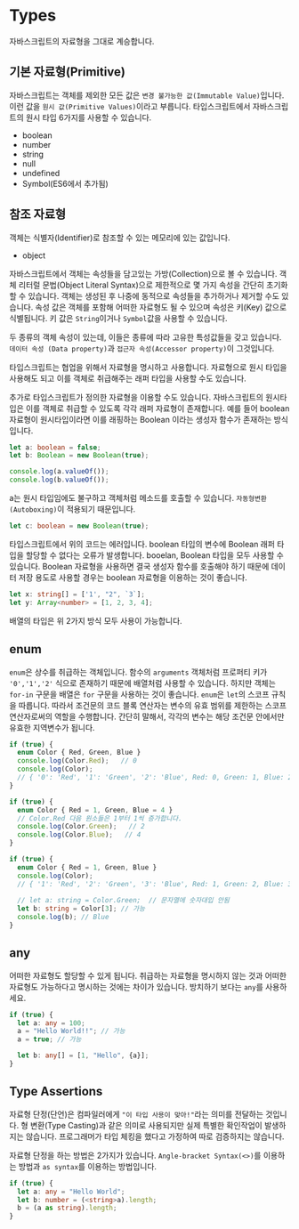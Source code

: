 # Types

자바스크립트의 자료형을 그대로 계승합니다. 

## 기본 자료형(Primitive)

자바스크립트는 객체를 제외한 모든 값은 `변경 불가능한 값(Immutable Value)`입니다. 이런 값을 `원시 값(Primitive Values)`이라고 부릅니다. 타입스크립트에서 자바스크립트의 원시 타입 6가지를 사용할 수 있습니다.

* boolean
* number
* string
* null
* undefined
* Symbol(ES6에서 추가됨)

## 참조 자료형

객체는 식별자(Identifier)로 참조할 수 있는 메모리에 있는 값입니다. 

* object

자바스크립트에서 객체는 속성들을 담고있는 가방(Collection)으로 볼 수 있습니다. 객체 리터럴 문법(Object Literal Syntax)으로 제한적으로 몇 가지 속성을 간단히 초기화할 수 있습니다. 객체는 생성된 후 나중에 동적으로 속성들을 추가하거나 제거할 수도 있습니다. 속성 값은 객체를 포함해 어떠한 자료형도 될 수 있으며 속성은 키(Key) 값으로 식별됩니다. 키 값은 `String`이거나 `Symbol`값을 사용할 수 있습니다.

두 종류의 객체 속성이 있는데, 이들은 종류에 따라 고유한 특성값들을 갖고 있습니다. `데이터 속성 (Data property)`과 `접근자 속성(Accessor property)`이 그것입니다.

타입스크립트는 협업을 위해서 자료형을 명시하고 사용합니다. 자료형으로 원시 타입을 사용해도 되고 이를 객체로 취급해주는 래퍼 타입을 사용할 수도 있습니다.

추가로 타입스크립트가 정의한 자료형을 이용할 수도 있습니다. 자바스크립트의 원시타입은 이를 객체로 취급할 수 있도록 각각 래퍼 자료형이 존재합니다. 예를 들어 boolean 자료형이 원시타입이라면 이를 래핑하는 Boolean 이라는 생성자 함수가 존재하는 방식입니다.

```TypeScript
let a: boolean = false;
let b: Boolean = new Boolean(true);

console.log(a.valueOf());
console.log(b.valueOf());
```

a는 원시 타입임에도 불구하고 객체처럼 메소드를 호출할 수 있습니다. `자동형변환(Autoboxing)`이 적용되기 때문입니다.

```TypeScript
let c: boolean = new Boolean(true);
```

타입스크립트에서 위의 코드는 에러입니다. boolean 타입의 변수에 Boolean 래퍼 타입을 할당할 수 없다는 오류가 발생합니다. booelan, Boolean 타입을 모두 사용할 수 있습니다. Boolean 자료형을 사용하면 결국 생성자 함수를 호출해야 하기 때문에 데이터 저장 용도로 사용할 경우는 boolean 자료형을 이용하는 것이 좋습니다.

```TypeScript
let x: string[] = ['1', "2", `3`];
let y: Array<number> = [1, 2, 3, 4];
```

배열의 타입은 위 2가지 방식 모두 사용이 가능합니다.

## enum

`enum`은 상수를 취급하는 객체입니다. 함수의 `arguments` 객체처럼 프로퍼티 키가 `'0','1','2'` 식으로 존재하기 때문에 배열처럼 사용할 수 있습니다. 하지만 객체는 `for-in` 구문을 배열은 `for` 구문을 사용하는 것이 좋습니다. `enum`은 `let`의 스코프 규칙을 따릅니다. 따라서 조건문의 코드 블록 연산자는 변수의 유효 범위를 제한하는 스코프 연산자로써의 역할을 수행합니다. 간단히 말해서, 각각의 변수는 해당 조건문 안에서만 유효한 지역변수가 됩니다.

```TypeScript
if (true) {
  enum Color { Red, Green, Blue }
  console.log(Color.Red);   // 0 
  console.log(Color);
  // { '0': 'Red', '1': 'Green', '2': 'Blue', Red: 0, Green: 1, Blue: 2 }
}

if (true) {
  enum Color { Red = 1, Green, Blue = 4 }
  // Color.Red 다음 원소들은 1부터 1씩 증가합니다.
  console.log(Color.Green);   // 2
  console.log(Color.Blue);   // 4
}

if (true) {
  enum Color { Red = 1, Green, Blue }
  console.log(Color);
  // { '1': 'Red', '2': 'Green', '3': 'Blue', Red: 1, Green: 2, Blue: 3 }
  
  // let a: string = Color.Green;  // 문자열에 숫자대입 안됨
  let b: string = Color[3]; // 가능
  console.log(b); // Blue
}
```

## any

어떠한 자료형도 할당할 수 있게 됩니다. 취급하는 자료형을 명시하지 않는 것과 어떠한 자료형도 가능하다고 명시하는 것에는 차이가 있습니다. 방치하기 보다는 `any`를 사용하세요.

```TypeScript
if (true) {
  let a: any = 100;
  a = "Hello World!!"; // 가능
  a = true; // 가능 

  let b: any[] = [1, "Hello", {a}];
}
```

## Type Assertions

자료형 단정(단언)은 컴파일러에게 `"이 타입 사용이 맞아!"`라는 의미를 전달하는 것입니다. 형 변환(Type Casting)과 같은 의미로 사용되지만 실제 특별한 확인작업이 발생하지는 않습니다. 프로그래머가 타입 체킹을 했다고 가정하여 따로 검증하지는 않습니다.

자료형 단정을 하는 방법은 2가지가 있습니다. `Angle-bracket Syntax(<>)`를 이용하는 방법과 `as syntax`를 이용하는 방법입니다. 

```TypeScript
if (true) {
  let a: any = "Hello World";
  let b: number = (<string>a).length;
  b = (a as string).length;
}
```

